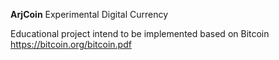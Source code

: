 **ArjCoin** Experimental Digital Currency

Educational project intend to be implemented based on Bitcoin https://bitcoin.org/bitcoin.pdf 
